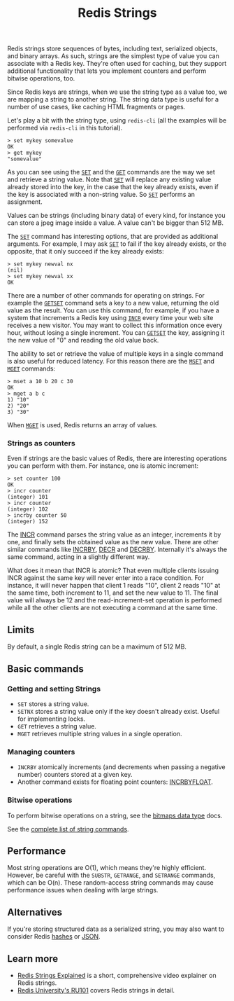 ﻿---
title: "Redis Strings"
linkTitle: "Strings"
weight: 10
description: >
    Introduction to Redis strings
---

Redis strings store sequences of bytes, including text, serialized objects, and binary arrays.
As such, strings are the simplest type of value you can associate with
a Redis key.
They're often used for caching, but they support additional functionality that lets you implement counters and perform bitwise operations, too.

Since Redis keys are strings, when we use the string type as a value too,
we are mapping a string to another string. The string data type is useful
for a number of use cases, like caching HTML fragments or pages.

Let's play a bit with the string type, using `redis-cli` (all the examples
will be performed via `redis-cli` in this tutorial).

    > set mykey somevalue
    OK
    > get mykey
    "somevalue"

As you can see using the [`SET`](/commands/set) and the [`GET`](/commands/get) commands are the way we set
and retrieve a string value. Note that [`SET`](/commands/set) will replace any existing value
already stored into the key, in the case that the key already exists, even if
the key is associated with a non-string value. So [`SET`](/commands/set) performs an assignment.

Values can be strings (including binary data) of every kind, for instance you
can store a jpeg image inside a value. A value can't be bigger than 512 MB.

The [`SET`](/commands/set) command has interesting options, that are provided as additional
arguments. For example, I may ask [`SET`](/commands/set) to fail if the key already exists,
or the opposite, that it only succeed if the key already exists:

    > set mykey newval nx
    (nil)
    > set mykey newval xx
    OK

There are a number of other commands for operating on strings. For example
the [`GETSET`](/commands/getset) command sets a key to a new value, returning the old value as the
result. You can use this command, for example, if you have a
system that increments a Redis key using [`INCR`](/commands/incr)
every time your web site receives a new visitor. You may want to collect this
information once every hour, without losing a single increment.
You can [`GETSET`](/commands/getset) the key, assigning it the new value of "0" and reading the
old value back.

The ability to set or retrieve the value of multiple keys in a single
command is also useful for reduced latency. For this reason there are
the [`MSET`](/commands/mset) and [`MGET`](/commands/mget) commands:

    > mset a 10 b 20 c 30
    OK
    > mget a b c
    1) "10"
    2) "20"
    3) "30"

When [`MGET`](/commands/mget) is used, Redis returns an array of values.

### Strings as counters
Even if strings are the basic values of Redis, there are interesting operations
you can perform with them. For instance, one is atomic increment:

    > set counter 100
    OK
    > incr counter
    (integer) 101
    > incr counter
    (integer) 102
    > incrby counter 50
    (integer) 152

The [INCR](/commands/incr) command parses the string value as an integer,
increments it by one, and finally sets the obtained value as the new value.
There are other similar commands like [INCRBY](/commands/incrby),
[DECR](/commands/decr) and [DECRBY](/commands/decrby). Internally it's
always the same command, acting in a slightly different way.

What does it mean that INCR is atomic?
That even multiple clients issuing INCR against
the same key will never enter into a race condition. For instance, it will never
happen that client 1 reads "10", client 2 reads "10" at the same time, both
increment to 11, and set the new value to 11. The final value will always be
12 and the read-increment-set operation is performed while all the other
clients are not executing a command at the same time.


## Limits

By default, a single Redis string can be a maximum of 512 MB.

## Basic commands

### Getting and setting Strings

* `SET` stores a string value.
* `SETNX` stores a string value only if the key doesn't already exist. Useful for implementing locks.
* `GET` retrieves a string value.
* `MGET` retrieves multiple string values in a single operation.

### Managing counters

* `INCRBY` atomically increments (and decrements when passing a negative number) counters stored at a given key.
* Another command exists for floating point counters: [INCRBYFLOAT](/commands/incrbyfloat).

### Bitwise operations

To perform bitwise operations on a string, see the [bitmaps data type](/docs/data-types/bitmaps) docs.

See the [complete list of string commands](/commands/?group=string).

## Performance

Most string operations are O(1), which means they're highly efficient.
However, be careful with the `SUBSTR`, `GETRANGE`, and `SETRANGE` commands, which can be O(n).
These random-access string commands may cause performance issues when dealing with large strings.

## Alternatives

If you're storing structured data as a serialized string, you may also want to consider Redis [hashes](/docs/data-types/hashes) or [JSON](/docs/stack/json).

## Learn more

* [Redis Strings Explained](https://www.youtube.com/watch?v=7CUt4yWeRQE) is a short, comprehensive video explainer on Redis strings.
* [Redis University's RU101](https://university.redis.com/courses/ru101/) covers Redis strings in detail.
